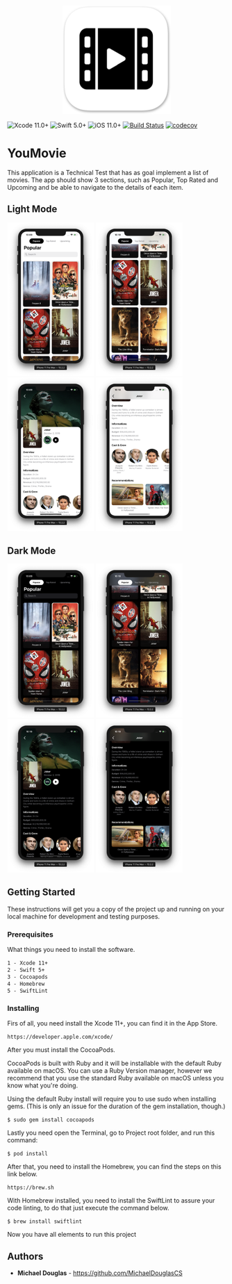 <p align="center"><img src="/Screenshots/icon-logo.png" width="250"></p>

![Xcode 11.0+](https://img.shields.io/badge/Xcode-11.0%2B-blue.svg)
![Swift 5.0+](https://img.shields.io/badge/Swift-5.0%2B-orange.svg)
![iOS 11.0+](https://img.shields.io/badge/iOS-11.0%2B-blue.svg)
[![Build Status](https://travis-ci.com/MichaelDouglasCS/YouMovie.svg?branch=master)](https://travis-ci.com/MichaelDouglasCS/YouMovie)
[![codecov](https://codecov.io/gh/MichaelDouglasCS/YouMovie/branch/master/graph/badge.svg)](https://codecov.io/gh/MichaelDouglasCS/YouMovie)

# YouMovie
This application is a Technical Test that has as goal implement a list of movies. The app should show 3 sections, such as Popular, Top Rated and Upcoming and be able to navigate to the details of each item.

## Light Mode

<img src="/Screenshots/home-light.png" width="200"> <img src="/Screenshots/home-scrolled-light.png" width="200"> <img src="/Screenshots/details-light.png" width="200"> <img src="/Screenshots/details-scrolled-light.png" width="200">

## Dark Mode

<img src="/Screenshots/home-dark.png" width="200"> <img src="/Screenshots/home-scrolled-dark.png" width="200"> <img src="/Screenshots/details-dark.png" width="200"> <img src="/Screenshots/details-scrolled-dark.png" width="200">

## Getting Started

These instructions will get you a copy of the project up and running on your local machine for development and testing purposes.

### Prerequisites

What things you need to install the software.

```
1 - Xcode 11+
2 - Swift 5+
3 - Cocoapods
4 - Homebrew
5 - SwiftLint
```

### Installing

Firs of all, you need install the Xcode 11+, you can find it in the App Store.

```
https://developer.apple.com/xcode/
```

After you must install the CocoaPods.

CocoaPods is built with Ruby and it will be installable with the default Ruby available on macOS. You can use a Ruby Version manager, however we recommend that you use the standard Ruby available on macOS unless you know what you're doing.

Using the default Ruby install will require you to use sudo when installing gems. (This is only an issue for the duration of the gem installation, though.)

```
$ sudo gem install cocoapods
```

Lastly you need open the Terminal, go to Project root folder, and run this command:

```
$ pod install
```

After that, you need to install the Homebrew, you can find the steps on this link below.

```
https://brew.sh
```

With Homebrew installed, you need to install the SwiftLint to assure your code linting, to do that just execute the command below.

```
$ brew install swiftlint
```

Now you have all elements to run this project

## Authors

* **Michael Douglas** - https://github.com/MichaelDouglasCS
